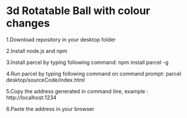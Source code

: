 # 3d Rotatable Ball with colour changes

1.Download repository in your desktop folder

2.Install node.js and npm

3.Install parcel by typing following command: npm install parcel -g

4.Run parcel by typing following command on command prompt:
    parcel desktop/sourceCode/index.html
    
5.Copy the address generated in command line, example : http://localhost:1234

6.Paste the address in your browser
